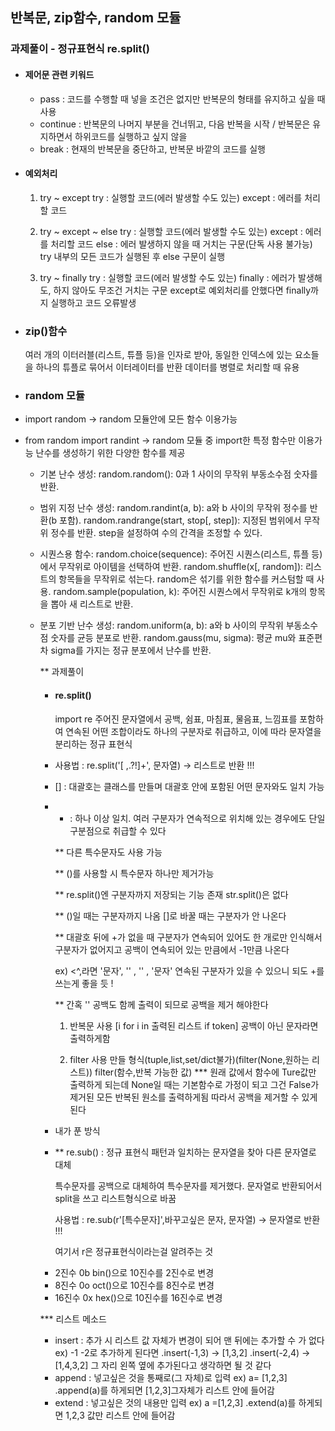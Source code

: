 ## 반복문, zip함수, random 모듈
### 과제풀이 - 정규표현식 re.split()

- #### 제어문 관련 키워드
  * pass : 코드를 수행할 때 넣을 조건은 없지만 반복문의 형태를 유지하고 싶을 때 사용
  * continue : 반복문의 나머지 부분을 건너뛰고, 다음 반복을 시작 / 반복문은 유지하면서 하위코드를 실행하고 싶지 않을 
  * break : 현재의 반복문을 중단하고, 반복문 바깥의 코드를 실행

- #### 예외처리
  1. try ~ except
    try :
          실행할 코드(에러 발생할 수도 있는)
    except :
          에러를 처리할 코드

  2. try ~ except ~ else
     try :
         실행할 코드(에러 발생할 수도 있는)
    except :
          에러를 처리할 코드
    else :
          에러 발생하지 않을 때 거치는 구문(단독 사용 불가능)
           try 내부의 모든 코드가 실행된 후 else 구문이 실행
     
  4. try ~ finally
     try :
         실행할 코드(에러 발생할 수도 있는)
     finally :
         에러가 발생해도, 하지 않아도 무조건 거치는 구문
         except로 예외처리를 안했다면 finally까지 실행하고 코드 오류발생 
  
- ### zip()함수
  여러 개의 이터러블(리스트, 튜플 등)을 인자로 받아, 동일한 인덱스에 있는 요소들을 하나의 튜플로 묶어서 이터레이터를 반환
  데이터를 병렬로 처리할 때 유용

- ### random 모듈
- import random -> random 모듈안에 모든 함수 이용가능
- from random import randint -> random 모듈 중 import한 특정 함수만 이용가능
  난수를 생성하기 위한 다양한 함수를 제공

  * 기본 난수 생성:
    random.random(): 0과 1 사이의 무작위 부동소수점 숫자를 반환.
  
  * 범위 지정 난수 생성:
    random.randint(a, b): a와 b 사이의 무작위 정수를 반환(b 포함).
    random.randrange(start, stop[, step]): 지정된 범위에서 무작위 정수를 반환. step을 설정하여 수의 간격을 조정할 수 있다.

  * 시퀀스용 함수:
    random.choice(sequence): 주어진 시퀀스(리스트, 튜플 등)에서 무작위로 아이템을 선택하여 반환.
    random.shuffle(x[, random]): 리스트의 항목들을 무작위로 섞는다. random은 섞기를 위한 함수를 커스텀할 때 사용.
    random.sample(population, k): 주어진 시퀀스에서 무작위로 k개의 항목을 뽑아 새 리스트로 반환.

  * 분포 기반 난수 생성:
    random.uniform(a, b): a와 b 사이의 무작위 부동소수점 숫자를 균등 분포로 반환.
    random.gauss(mu, sigma): 평균 mu와 표준편차 sigma를 가지는 정규 분포에서 난수를 반환.

    ** 과제풀이
    - #### re.split()
      import re
      주어진 문자열에서 공백, 쉼표, 마침표, 물음표, 느낌표를 포함하여 연속된 어떤 조합이라도 하나의 구분자로 취급하고, 이에 따라 문자열을 분리하는 정규 표현식
   
    - 사용법 : re.split('[ ,.?!]+', 문자열) -> 리스트로 반환 !!!
    - [] : 대괄호는 클래스를 만들며 대괄호 안에 포함된 어떤 문자와도 일치 가능
    - + : 하나 이상 일치. 여러 구분자가 연속적으로 위치해 있는 경우에도 단일 구분점으로 취급할 수 있다

       ** 다른 특수문자도 사용 가능
      
       ** ()를 사용할 시 특수문자 하나만 제거가능
      
       ** re.split()엔 구분자까지 저장되는 기능 존재 str.split()은 없다
   
       ** ()일 때는 구분자까지 나옴 []로 바꿀 때는 구분자가 안 나온다
      
       ** 대괄호 뒤에 +가 없을 때 구분자가 연속되어 있어도 한 개로만 인식해서
         구분자가 없어지고 공백이 연속되어 있는 만큼에서 -1만큼 나온다
      
         ex) <^,라면 '문자', '' , '' , '문자'
         연속된 구분자가 있을 수 있으니 되도 +를 쓰는게 좋을 듯 !

       ** 간혹 '' 공백도 함께 출력이 되므로 공백을 제거 해야한다
      
        1. 반복문 사용
           [i for i in 출력된 리스트 if token]
           공백이 아닌 문자라면 출력하게함
           
        2. filter 사용
           만들 형식(tuple,list,set/dict불가)(filter(None,원하는 리스트))
           filter(함수,반복 가능한 값)
           *** 원래 값에서 함수에 Ture값만 출력하게 되는데
           None일 때는 기본함수로 가정이 되고 그건 False가 제거된 모든 반복된 원소를 출력하게됨
           따라서 공백을 제거할 수 있게된다
           
           
    - 내가 푼 방식
      
    - ** re.sub() : 정규 표현식 패턴과 일치하는 문자열을 찾아 다른 문자열로 대체
      
      특수문자를 공백으로 대체하여 특수문자를 제거했다. 문자열로 반환되어서 split을 쓰고 리스트형식으로 바꿈
      
      사용법 : re.sub(r'[특수문자]',바꾸고싶은 문자, 문자열) -> 문자열로 반환 !!!
      
      여기서 r은 정규표현식이라는걸 알려주는 것

    * 2진수 0b
      bin()으로 10진수를 2진수로 변경
    - 8진수 0o
      oct()으로 10진수를 8진수로 변경
    - 16진수 0x
      hex()으로 10진수를 16진수로 변경

    *** 리스트 메소드
    - insert : 추가 시 리스트 값 자체가 변경이 되어 맨 뒤에는 추가할 수 가 없다
      ex) -1 -2로 추가하게 된다면
        .insert(-1,3) -> [1,3,2]
        .insert(-2,4) -> [1,4,3,2]
        그 자리 왼쪽 옆에 추가된다고 생각하면 될 것 같다
    - append : 넣고싶은 것을 통째로(그 자체)로 입력
      ex) a= [1,2,3]
          .append(a)를 하게되면 [1,2,3]그자체가 리스트 안에 들어감
    - extend : 넣고싶은 것의 내용만 입력
      ex) a =[1,2,3]
        .extend(a)를 하게되면 1,2,3 값만 리스트 안에 들어감
